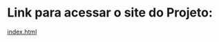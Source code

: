 <h1>Link para acessar o site do Projeto: </h1>

<a href="https://bruno-f-a-felix.github.io/Ambiente-de-Aprendizado/Alura%20Cursos/0%20-%20Front-End/JavaScript/JavaScript%20para%20Web%20Crie%20páginas%20dinâmicas/1%20-%20Atividade/" target="_blank">index.html</a>
